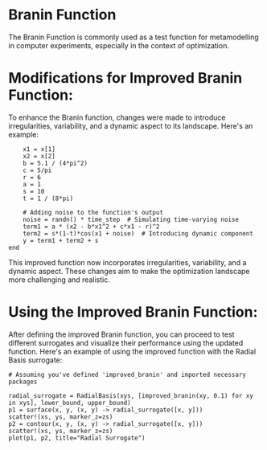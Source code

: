 # Branin Function

The Branin Function is commonly used as a test function for metamodelling in computer experiments, especially in the context of optimization.


# Modifications for Improved Branin Function:
To enhance the Branin function, changes were made to introduce irregularities, variability, and a dynamic aspect to its landscape. Here's an example:

```function improved_branin(x, time_step)
    x1 = x[1]
    x2 = x[2]
    b = 5.1 / (4*pi^2)
    c = 5/pi
    r = 6
    a = 1
    s = 10
    t = 1 / (8*pi)
    
    # Adding noise to the function's output
    noise = randn() * time_step  # Simulating time-varying noise
    term1 = a * (x2 - b*x1^2 + c*x1 - r)^2
    term2 = s*(1-t)*cos(x1 + noise)  # Introducing dynamic component
    y = term1 + term2 + s
end
```

This improved function now incorporates irregularities, variability, and a dynamic aspect. These changes aim to make the optimization landscape more challenging and realistic.

# Using the Improved Branin Function:
After defining the improved Branin function, you can proceed to test different surrogates and visualize their performance using the updated function. Here's an example of using the improved function with the Radial Basis surrogate:

```
# Assuming you've defined 'improved_branin' and imported necessary packages

radial_surrogate = RadialBasis(xys, [improved_branin(xy, 0.1) for xy in xys], lower_bound, upper_bound)
p1 = surface(x, y, (x, y) -> radial_surrogate([x, y]))
scatter!(xs, ys, marker_z=zs)
p2 = contour(x, y, (x, y) -> radial_surrogate([x, y]))
scatter!(xs, ys, marker_z=zs)
plot(p1, p2, title="Radial Surrogate")
```
